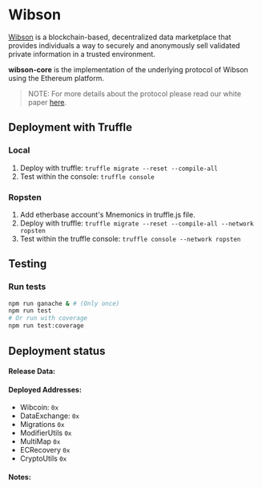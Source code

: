 # Wibson
[Wibson](https://wibson.org/) is a blockchain-based, decentralized data marketplace that provides individuals a way to securely and anonymously sell validated private information in a trusted environment.

**wibson-core** is the implementation of the underlying protocol of Wibson using the Ethereum platform.

> NOTE: For more details about the protocol please read our white paper [here](https://wibson.org/).

## Deployment with Truffle
### Local
1. Deploy with truffle: `truffle migrate --reset --compile-all`
2. Test within the console: `truffle console`

### Ropsten

1. Add etherbase account's Mnemonics in truffle.js file.
2. Deploy with truffle: `truffle migrate --reset --compile-all --network ropsten`
3. Test within the truffle console: `truffle console --network ropsten`

## Testing

### Run tests

```bash
npm run ganache & # (Only once)
npm run test
# Or run with coverage
npm run test:coverage
```

## Deployment status

#### Release Data:
#### Deployed Addresses:

-   Wibcoin: `0x`
-   DataExchange: `0x`
-   Migrations `0x`
-   ModifierUtils `0x`
-   MultiMap `0x`
-   ECRecovery `0x`
-   CryptoUtils `0x`

#### Notes:
